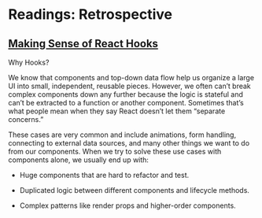 # Readings: Retrospective
<!-- ### Author -->

## [Making Sense of React Hooks](https://medium.com/@dan_abramov/making-sense-of-react-hooks-fdbde8803889)

Why Hooks?

We know that components and top-down data flow help us organize a large UI into small, independent, reusable pieces. However, we often can’t break complex components down any further because the logic is stateful and can’t be extracted to a function or another component. Sometimes that’s what people mean when they say React doesn’t let them “separate concerns.”

These cases are very common and include animations, form handling, connecting to external data sources, and many other things we want to do from our components. When we try to solve these use cases with components alone, we usually end up with:

- Huge components that are hard to refactor and test.

- Duplicated logic between different components and lifecycle methods.

- Complex patterns like render props and higher-order components.

